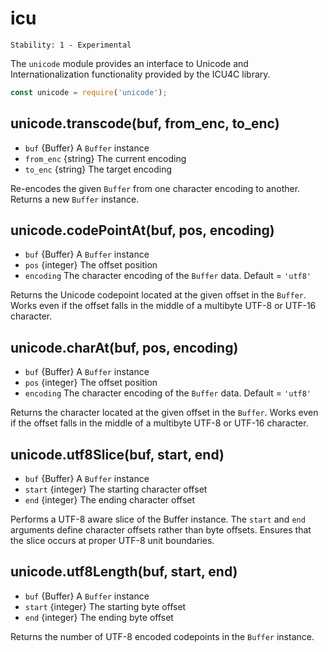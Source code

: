 # icu

    Stability: 1 - Experimental

The `unicode` module provides an interface to Unicode and Internationalization
functionality provided by the ICU4C library.

```js
const unicode = require('unicode');
```

## unicode.transcode(buf, from_enc, to_enc)

* `buf` {Buffer} A `Buffer` instance
* `from_enc` {string} The current encoding
* `to_enc` {string} The target encoding

Re-encodes the given `Buffer` from one character encoding to another. Returns
a new `Buffer` instance.

## unicode.codePointAt(buf, pos, encoding)

* `buf` {Buffer} A `Buffer` instance
* `pos` {integer} The offset position
* `encoding` The character encoding of the `Buffer` data. Default = `'utf8'`

Returns the Unicode codepoint located at the given offset in the `Buffer`. Works
even if the offset falls in the middle of a multibyte UTF-8 or UTF-16 character.

## unicode.charAt(buf, pos, encoding)

* `buf` {Buffer} A `Buffer` instance
* `pos` {integer} The offset position
* `encoding` The character encoding of the `Buffer` data. Default = `'utf8'`

Returns the character located at the given offset in the `Buffer`. Works even
if the offset falls in the middle of a multibyte UTF-8 or UTF-16 character.

## unicode.utf8Slice(buf, start, end)

* `buf` {Buffer} A `Buffer` instance
* `start` {integer} The starting character offset
* `end` {integer} The ending character offset

Performs a UTF-8 aware slice of the Buffer instance. The `start` and `end`
arguments define character offsets rather than byte offsets. Ensures that the
slice occurs at proper UTF-8 unit boundaries.

## unicode.utf8Length(buf, start, end)

* `buf` {Buffer} A `Buffer` instance
* `start` {integer} The starting byte offset
* `end` {integer} The ending byte offset

Returns the number of UTF-8 encoded codepoints in the `Buffer` instance.
